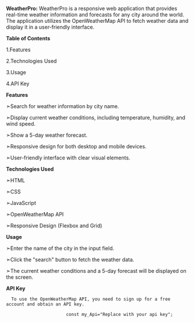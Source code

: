**WeatherPro:**
WeatherPro is a responsive web application that provides real-time weather information and forecasts for any city around the world. The application utilizes the OpenWeatherMap API to fetch weather data and display it in a user-friendly interface.

**Table of Contents**

1.Features

2.Technologies Used

3.Usage

4.API Key

**Features**

➣Search for weather information by city name.

➣Display current weather conditions, including temperature, humidity, and wind speed.

➣Show a 5-day weather forecast.

➣Responsive design for both desktop and mobile devices.

➣User-friendly interface with clear visual elements.

**Technologies Used**

➣HTML

➣CSS

➣JavaScript

➣OpenWeatherMap API

➣Responsive Design (Flexbox and Grid)

**Usage**

➣Enter the name of the city in the input field.

➣Click the "search" button to fetch the weather data.

➣The current weather conditions and a 5-day forecast will be displayed on the screen.


**API Key**

      To use the OpenWeatherMap API, you need to sign up for a free account and obtain an API key.
                           
                           const my_Api="Replace with your api key";

